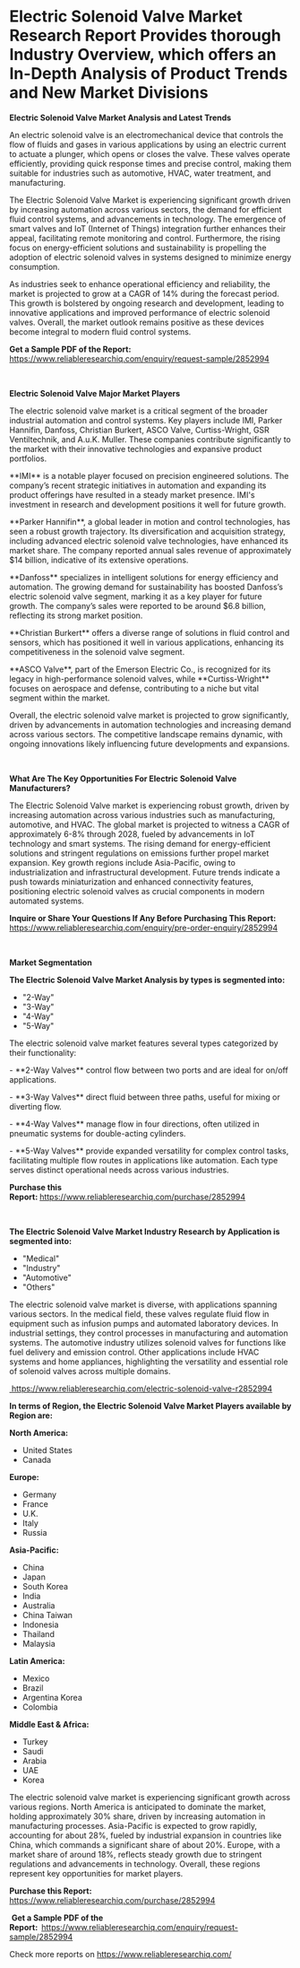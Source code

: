 <p><h1>Electric Solenoid Valve Market Research Report Provides thorough Industry Overview, which offers an In-Depth Analysis of Product Trends and New Market Divisions</h1></p><p><strong>Electric Solenoid Valve Market Analysis and Latest Trends</strong></p>
<p><p>An electric solenoid valve is an electromechanical device that controls the flow of fluids and gases in various applications by using an electric current to actuate a plunger, which opens or closes the valve. These valves operate efficiently, providing quick response times and precise control, making them suitable for industries such as automotive, HVAC, water treatment, and manufacturing.</p><p>The Electric Solenoid Valve Market is experiencing significant growth driven by increasing automation across various sectors, the demand for efficient fluid control systems, and advancements in technology. The emergence of smart valves and IoT (Internet of Things) integration further enhances their appeal, facilitating remote monitoring and control. Furthermore, the rising focus on energy-efficient solutions and sustainability is propelling the adoption of electric solenoid valves in systems designed to minimize energy consumption.</p><p>As industries seek to enhance operational efficiency and reliability, the market is projected to grow at a CAGR of 14% during the forecast period. This growth is bolstered by ongoing research and development, leading to innovative applications and improved performance of electric solenoid valves. Overall, the market outlook remains positive as these devices become integral to modern fluid control systems.</p></p>
<p><strong>Get a Sample PDF of the Report:&nbsp;</strong> <a href="https://www.reliableresearchiq.com/enquiry/request-sample/2852994?utm_campaign=2802&utm_medium=2&utm_source=Github&utm_content=ia&utm_term=11032025&utm_id=electric-solenoid-valve">https://www.reliableresearchiq.com/enquiry/request-sample/2852994</a></p>
<p>&nbsp;</p>
<p><strong>Electric Solenoid Valve Major Market Players</strong></p>
<p><p>The electric solenoid valve market is a critical segment of the broader industrial automation and control systems. Key players include IMI, Parker Hannifin, Danfoss, Christian Burkert, ASCO Valve, Curtiss-Wright, GSR Ventiltechnik, and A.u.K. Muller. These companies contribute significantly to the market with their innovative technologies and expansive product portfolios.</p><p>**IMI** is a notable player focused on precision engineered solutions. The company’s recent strategic initiatives in automation and expanding its product offerings have resulted in a steady market presence. IMI's investment in research and development positions it well for future growth.</p><p>**Parker Hannifin**, a global leader in motion and control technologies, has seen a robust growth trajectory. Its diversification and acquisition strategy, including advanced electric solenoid valve technologies, have enhanced its market share. The company reported annual sales revenue of approximately $14 billion, indicative of its extensive operations.</p><p>**Danfoss** specializes in intelligent solutions for energy efficiency and automation. The growing demand for sustainability has boosted Danfoss’s electric solenoid valve segment, marking it as a key player for future growth. The company’s sales were reported to be around $6.8 billion, reflecting its strong market position.</p><p>**Christian Burkert** offers a diverse range of solutions in fluid control and sensors, which has positioned it well in various applications, enhancing its competitiveness in the solenoid valve segment. </p><p>**ASCO Valve**, part of the Emerson Electric Co., is recognized for its legacy in high-performance solenoid valves, while **Curtiss-Wright** focuses on aerospace and defense, contributing to a niche but vital segment within the market.</p><p>Overall, the electric solenoid valve market is projected to grow significantly, driven by advancements in automation technologies and increasing demand across various sectors. The competitive landscape remains dynamic, with ongoing innovations likely influencing future developments and expansions.</p></p>
<p>&nbsp;</p>
<p><strong>What Are The Key Opportunities For Electric Solenoid Valve Manufacturers?</strong></p>
<p><p>The Electric Solenoid Valve market is experiencing robust growth, driven by increasing automation across various industries such as manufacturing, automotive, and HVAC. The global market is projected to witness a CAGR of approximately 6-8% through 2028, fueled by advancements in IoT technology and smart systems. The rising demand for energy-efficient solutions and stringent regulations on emissions further propel market expansion. Key growth regions include Asia-Pacific, owing to industrialization and infrastructural development. Future trends indicate a push towards miniaturization and enhanced connectivity features, positioning electric solenoid valves as crucial components in modern automated systems.</p></p>
<p><strong>Inquire or Share Your Questions If Any Before Purchasing This Report:</strong> <a href="https://www.reliableresearchiq.com/enquiry/pre-order-enquiry/2852994?utm_campaign=2802&utm_medium=2&utm_source=Github&utm_content=ia&utm_term=11032025&utm_id=electric-solenoid-valve">https://www.reliableresearchiq.com/enquiry/pre-order-enquiry/2852994</a></p>
<p>&nbsp;</p>
<p><strong>Market Segmentation</strong></p>
<p><strong>The Electric Solenoid Valve Market Analysis by types is segmented into:</strong></p>
<p><ul><li>"2-Way"</li><li>"3-Way"</li><li>"4-Way"</li><li>"5-Way"</li></ul></p>
<p><p>The electric solenoid valve market features several types categorized by their functionality: </p><p>- **2-Way Valves** control flow between two ports and are ideal for on/off applications.</p><p>- **3-Way Valves** direct fluid between three paths, useful for mixing or diverting flow.</p><p>- **4-Way Valves** manage flow in four directions, often utilized in pneumatic systems for double-acting cylinders.</p><p>- **5-Way Valves** provide expanded versatility for complex control tasks, facilitating multiple flow routes in applications like automation. Each type serves distinct operational needs across various industries.</p></p>
<p><strong>Purchase this Report:&nbsp;</strong><a href="https://www.reliableresearchiq.com/purchase/2852994?utm_campaign=2802&utm_medium=2&utm_source=Github&utm_content=ia&utm_term=11032025&utm_id=electric-solenoid-valve">https://www.reliableresearchiq.com/purchase/2852994</a></p>
<p>&nbsp;</p>
<p><strong>The Electric Solenoid Valve Market Industry Research by Application is segmented into:</strong></p>
<p><ul><li>"Medical"</li><li>"Industry"</li><li>"Automotive"</li><li>"Others"</li></ul></p>
<p><p>The electric solenoid valve market is diverse, with applications spanning various sectors. In the medical field, these valves regulate fluid flow in equipment such as infusion pumps and automated laboratory devices. In industrial settings, they control processes in manufacturing and automation systems. The automotive industry utilizes solenoid valves for functions like fuel delivery and emission control. Other applications include HVAC systems and home appliances, highlighting the versatility and essential role of solenoid valves across multiple domains.</p></p>
<p><a href="https://www.reliableresearchiq.com/electric-solenoid-valve-r2852994?utm_campaign=2802&utm_medium=2&utm_source=Github&utm_content=ia&utm_term=11032025&utm_id=electric-solenoid-valve">&nbsp;https://www.reliableresearchiq.com/electric-solenoid-valve-r2852994</a></p>
<p><strong>In terms of Region, the Electric Solenoid Valve Market Players available by Region are:</strong></p>
<p>
    <p> <strong> North America: </strong>
        <ul>
            <li>United States</li>
            <li>Canada</li>
        </ul>
        </p> 
    <p> <strong> Europe: </strong>
        <ul>
            <li>Germany</li>
            <li>France</li>
            <li>U.K.</li>
            <li>Italy</li>
            <li>Russia</li>
        </ul>
        </p> 
    <p> <strong> Asia-Pacific: </strong>
        <ul>
            <li>China</li>
            <li>Japan</li>
            <li>South Korea</li>
            <li>India</li>
            <li>Australia</li>
            <li>China Taiwan</li>
            <li>Indonesia</li>
            <li>Thailand</li>
            <li>Malaysia</li>
        </ul>
        </p> 
    <p> <strong> Latin America: </strong>
        <ul>
            <li>Mexico</li>
            <li>Brazil</li>
            <li>Argentina Korea</li>
            <li>Colombia</li>
        </ul>
        </p> 
    <p> <strong> Middle East & Africa: </strong>
        <ul>
            <li>Turkey</li>
            <li>Saudi</li>
            <li>Arabia</li>
            <li>UAE</li>
            <li>Korea</li>
        </ul>
    </p>
    </p>
<p><p>The electric solenoid valve market is experiencing significant growth across various regions. North America is anticipated to dominate the market, holding approximately 30% share, driven by increasing automation in manufacturing processes. Asia-Pacific is expected to grow rapidly, accounting for about 28%, fueled by industrial expansion in countries like China, which commands a significant share of about 20%. Europe, with a market share of around 18%, reflects steady growth due to stringent regulations and advancements in technology. Overall, these regions represent key opportunities for market players.</p></p>
<p><strong>Purchase this Report: </strong><a href="https://www.reliableresearchiq.com/purchase/2852994?utm_campaign=2802&utm_medium=2&utm_source=Github&utm_content=ia&utm_term=11032025&utm_id=electric-solenoid-valve">https://www.reliableresearchiq.com/purchase/2852994</a></p>
<p>&nbsp;<strong>Get a Sample PDF of the Report:&nbsp;&nbsp;</strong><a href="https://www.reliableresearchiq.com/enquiry/request-sample/2852994?utm_campaign=2802&utm_medium=2&utm_source=Github&utm_content=ia&utm_term=11032025&utm_id=electric-solenoid-valve">https://www.reliableresearchiq.com/enquiry/request-sample/2852994</a></p>
<p><strong></strong></p>
<p>Check more reports on <a href="https://www.reliableresearchiq.com/?utm_campaign=2802&utm_medium=2&utm_source=Github&utm_content=ia&utm_term=11032025&utm_id=electric-solenoid-valve">https://www.reliableresearchiq.com/</a></p>